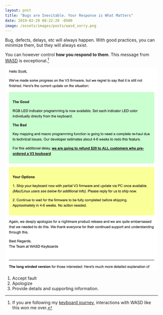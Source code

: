 ```yaml
---
layout: post
title: "Bugs are Inevitable. Your Response is What Matters"
date: 2019-02-20 08:22:29 -0500
image: /assets/images/posts/wasd_sorry.png
---
```


Bug, defects, delays, etc will always happen. With good practices, you can minimize them, but they will always exist.

You can however control **how you respond to them**. This message from [WASD][1] is exceptional.[^1]

![Sorry email from WASD](/assets/images/posts/wasd_sorry.png)

1. Accept fault
2. Apologize 
3. Provide details and supporting information.

[^1]: If you are following my [keyboard journey][2], interactions with WASD like this won me over.

[1]: http://www.wasdkeyboards.com/
[2]: https://scottw.com/mac-mechanical-keyboard-search
